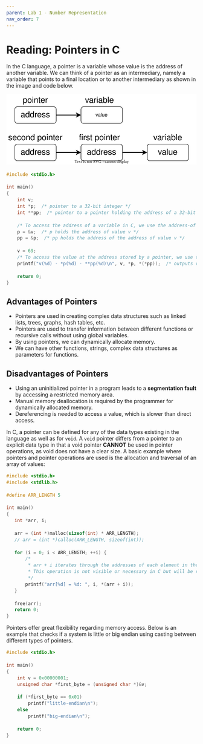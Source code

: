 ```yaml
---
parent: Lab 1 - Number Representation
nav_order: 7
---
```


# Reading: Pointers in C

In the C language, a pointer is a variable whose value is the address of another variable.
We can think of a pointer as an intermediary, namely a variable that points to a final location or to another intermediary as shown in the image and code below.

![Simple and double pointer](../media/simple-double-pointer.svg)

```c
#include <stdio.h>

int main()
{
    int v;
    int *p;  /* pointer to a 32-bit integer */
    int **pp;  /* pointer to a pointer holding the address of a 32-bit integer */

    /* To access the address of a variable in C, we use the address-of operator '&' */
    p = &v;  /* p holds the address of value v */
    pp = &p;  /* pp holds the address of the address of value v */

    v = 69;
    /* To access the value at the address stored by a pointer, we use the dereference operator '*' */
    printf("v(%d) - *p(%d) - **pp(%d)\n", v, *p, *(*pp));  /* outputs v(69) - *p(69) - **pp(69) */

    return 0;
}
```

## Advantages of Pointers

- Pointers are used in creating complex data structures such as linked lists, trees, graphs, hash tables, etc.
- Pointers are used to transfer information between different functions or recursive calls without using global variables.
- By using pointers, we can dynamically allocate memory.
- We can have other functions, strings, complex data structures as parameters for functions.

## Disadvantages of Pointers

- Using an uninitialized pointer in a program leads to a **segmentation fault** by accessing a restricted memory area.
- Manual memory deallocation is required by the programmer for dynamically allocated memory.
- Dereferencing is needed to access a value, which is slower than direct access.

In C, a pointer can be defined for any of the data types existing in the language as well as for `void`.
A `void` pointer differs from a pointer to an explicit data type in that a void pointer **CANNOT** be used in pointer operations, as void does not have a clear size.
A basic example where pointers and pointer operations are used is the allocation and traversal of an array of values:

```c
#include <stdio.h>
#include <stdlib.h>

#define ARR_LENGTH 5

int main()
{
   int *arr, i;

   arr = (int *)malloc(sizeof(int) * ARR_LENGTH);
   // arr = (int *)calloc(ARR_LENGTH, sizeof(int));

   for (i = 0; i < ARR_LENGTH; ++i) {
       /*
        * arr + i iterates through the addresses of each element in the array, but the address arr + i doesn't increase by i but by i * sizeof(int), as arr is a pointer to int
        * This operation is not visible or necessary in C but will be required later in assembly language
        */
       printf("arr[%d] = %d: ", i, *(arr + i));
   }

   free(arr);
   return 0;
}
```

Pointers offer great flexibility regarding memory access.
Below is an example that checks if a system is little or big endian using casting between different types of pointers.

```c
#include <stdio.h>

int main()
{
    int v = 0x00000001;
    unsigned char *first_byte = (unsigned char *)&v;

    if (*first_byte == 0x01)
        printf("little-endian\n");
    else
        printf("big-endian\n");

    return 0;
}
```
